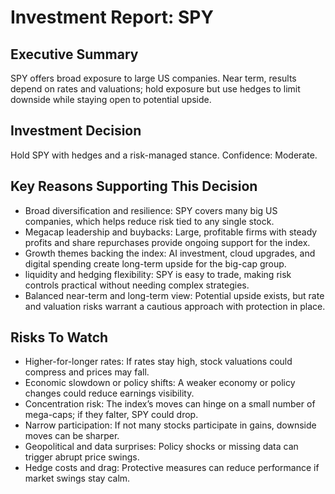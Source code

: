 # Investment Report: SPY
## Executive Summary
SPY offers broad exposure to large US companies. Near term, results depend on rates and valuations; hold exposure but use hedges to limit downside while staying open to potential upside.

## Investment Decision
Hold SPY with hedges and a risk-managed stance. Confidence: Moderate.

## Key Reasons Supporting This Decision
- Broad diversification and resilience: SPY covers many big US companies, which helps reduce risk tied to any single stock.
- Megacap leadership and buybacks: Large, profitable firms with steady profits and share repurchases provide ongoing support for the index.
- Growth themes backing the index: AI investment, cloud upgrades, and digital spending create long-term upside for the big-cap group.
- liquidity and hedging flexibility: SPY is easy to trade, making risk controls practical without needing complex strategies.
- Balanced near-term and long-term view: Potential upside exists, but rate and valuation risks warrant a cautious approach with protection in place.

## Risks To Watch
- Higher-for-longer rates: If rates stay high, stock valuations could compress and prices may fall.
- Economic slowdown or policy shifts: A weaker economy or policy changes could reduce earnings visibility.
- Concentration risk: The index’s moves can hinge on a small number of mega-caps; if they falter, SPY could drop.
- Narrow participation: If not many stocks participate in gains, downside moves can be sharper.
- Geopolitical and data surprises: Policy shocks or missing data can trigger abrupt price swings.
- Hedge costs and drag: Protective measures can reduce performance if market swings stay calm.